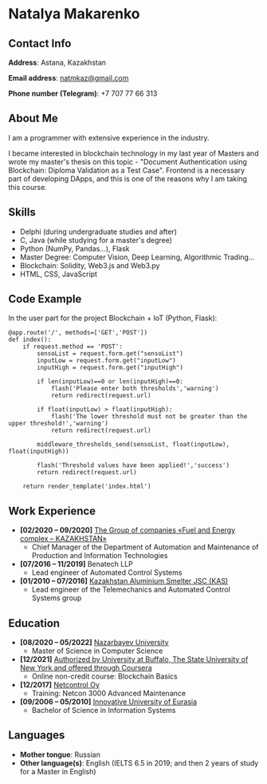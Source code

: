 # Natalya Makarenko

## Contact Info

**Address**: Astana, Kazakhstan

**Email address**: <natmkaz@gmail.com>

**Phone number (Telegram)**: +7 707 77 66 313

## About Me

I am a programmer with extensive experience in the industry. 

I became interested in blockchain technology in my last year of Masters and wrote my master's thesis on this
topic - "Document Authentication using Blockchain: Diploma Validation as a Test Case". Frontend is a necessary part of developing DApps, and this is one of the reasons why I am taking this course.

## Skills

- Delphi (during undergraduate studies and after)
- C, Java (while studying for a master's degree)
- Python (NumPy, Pandas...), Flask
- Master Degree: Computer Vision, Deep Learning, Algorithmic Trading...
- Blockchain: Solidity, Web3.js and Web3.py
- HTML, CSS, JavaScript

## Code Example

In the user part for the project Blockchain + IoT (Python, Flask):

    @app.route('/', methods=['GET','POST'])                      
    def index():
        if request.method == 'POST':
            sensoList = request.form.get("sensoList")
            inputLow = request.form.get("inputLow")
            inputHigh = request.form.get("inputHigh")

            if len(inputLow)==0 or len(inputHigh)==0:
                flash('Please enter both thresholds','warning')
                return redirect(request.url)

            if float(inputLow) > float(inputHigh):
                flash('The lower threshold must not be greater than the upper threshold!','warning')
                return redirect(request.url)

            middleware_thresholds_send(sensoList, float(inputLow), float(inputHigh))

            flash('Threshold values have been applied!','success')
            return redirect(request.url)

        return render_template('index.html')

## Work Experience 

- **[02/2020 – 09/2020]** [The Group of companies «Fuel and Energy complex – KAZAKHSTAN»](https://www.tek-kaz.kz/en)
  - Chief Manager of the Department of Automation and Maintenance of Production and Information Technologies 
- **[07/2016 – 11/2019]** Benatech LLP
  - Lead engineer of Automated Control Systems 
- **[01/2010 – 07/2016]** [Kazakhstan Aluminium Smelter JSC (KAS)](https://www.erg.kz/en)
  - Lead engineer of the Telemechanics and Automated Control Systems group

## Education

- **[08/2020 – 05/2022]** [Nazarbayev University](https://nu.edu.kz/)
  - Master of Science in Computer Science
- **[12/2021]** [Authorized by University at Buffalo, The State University of New York and offered through Coursera](http://coursera.org/verify/KXEYPFZ3CMQ3)
  - Online non-credit course: Blockchain Basics
- **[12/2017]** [Netcontrol Oy](http://www.netcontrol.com)
  - Training: Netcon 3000 Advanced Maintenance
- **[09/2006 – 05/2010]** [Innovative University of Eurasia](https://www.ineu.kz/en/)
  - Bachelor of Science in Information Systems
  
## Languages

- **Mother tongue**: Russian
- **Other language(s)**: English (IELTS 6.5 in 2019; and then 2 years of study for a Master in English)
